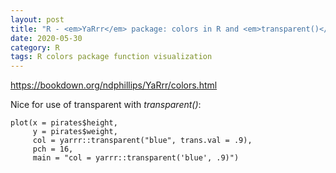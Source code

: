 ```yaml
---
layout: post
title: "R - <em>YaRrr</em> package: colors in R and <em>transparent()</em>"
date: 2020-05-30
category: R
tags: R colors package function visualization
---
```


https://bookdown.org/ndphillips/YaRrr/colors.html

Nice for use of transparent with <em>transparent()</em>:


``` 
plot(x = pirates$height, 
     y = pirates$weight, 
     col = yarrr::transparent("blue", trans.val = .9), 
     pch = 16, 
     main = "col = yarrr::transparent('blue', .9)")
```

